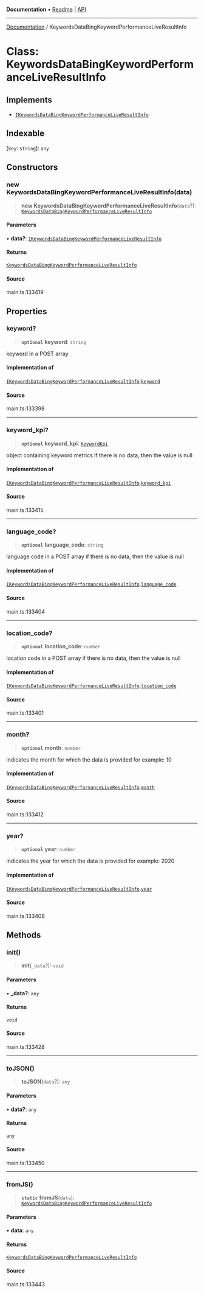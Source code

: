 **Documentation** • [Readme](../README.md) \| [API](../globals.md)

***

[Documentation](../README.md) / KeywordsDataBingKeywordPerformanceLiveResultInfo

# Class: KeywordsDataBingKeywordPerformanceLiveResultInfo

## Implements

- [`IKeywordsDataBingKeywordPerformanceLiveResultInfo`](../interfaces/IKeywordsDataBingKeywordPerformanceLiveResultInfo.md)

## Indexable

 \[`key`: `string`\]: `any`

## Constructors

### new KeywordsDataBingKeywordPerformanceLiveResultInfo(data)

> **new KeywordsDataBingKeywordPerformanceLiveResultInfo**(`data`?): [`KeywordsDataBingKeywordPerformanceLiveResultInfo`](KeywordsDataBingKeywordPerformanceLiveResultInfo.md)

#### Parameters

• **data?**: [`IKeywordsDataBingKeywordPerformanceLiveResultInfo`](../interfaces/IKeywordsDataBingKeywordPerformanceLiveResultInfo.md)

#### Returns

[`KeywordsDataBingKeywordPerformanceLiveResultInfo`](KeywordsDataBingKeywordPerformanceLiveResultInfo.md)

#### Source

main.ts:133419

## Properties

### keyword?

> **`optional`** **keyword**: `string`

keyword in a POST array

#### Implementation of

[`IKeywordsDataBingKeywordPerformanceLiveResultInfo`](../interfaces/IKeywordsDataBingKeywordPerformanceLiveResultInfo.md).[`keyword`](../interfaces/IKeywordsDataBingKeywordPerformanceLiveResultInfo.md#keyword)

#### Source

main.ts:133398

***

### keyword\_kpi?

> **`optional`** **keyword\_kpi**: [`KeywordKpi`](KeywordKpi.md)

object containing keyword metrics
if there is no data, then the value is null

#### Implementation of

[`IKeywordsDataBingKeywordPerformanceLiveResultInfo`](../interfaces/IKeywordsDataBingKeywordPerformanceLiveResultInfo.md).[`keyword_kpi`](../interfaces/IKeywordsDataBingKeywordPerformanceLiveResultInfo.md#keyword_kpi)

#### Source

main.ts:133415

***

### language\_code?

> **`optional`** **language\_code**: `string`

language code in a POST array
if there is no data, then the value is null

#### Implementation of

[`IKeywordsDataBingKeywordPerformanceLiveResultInfo`](../interfaces/IKeywordsDataBingKeywordPerformanceLiveResultInfo.md).[`language_code`](../interfaces/IKeywordsDataBingKeywordPerformanceLiveResultInfo.md#language_code)

#### Source

main.ts:133404

***

### location\_code?

> **`optional`** **location\_code**: `number`

location code in a POST array
if there is no data, then the value is null

#### Implementation of

[`IKeywordsDataBingKeywordPerformanceLiveResultInfo`](../interfaces/IKeywordsDataBingKeywordPerformanceLiveResultInfo.md).[`location_code`](../interfaces/IKeywordsDataBingKeywordPerformanceLiveResultInfo.md#location_code)

#### Source

main.ts:133401

***

### month?

> **`optional`** **month**: `number`

indicates the month for which the data is provided for
example:
10

#### Implementation of

[`IKeywordsDataBingKeywordPerformanceLiveResultInfo`](../interfaces/IKeywordsDataBingKeywordPerformanceLiveResultInfo.md).[`month`](../interfaces/IKeywordsDataBingKeywordPerformanceLiveResultInfo.md#month)

#### Source

main.ts:133412

***

### year?

> **`optional`** **year**: `number`

indicates the year for which the data is provided for
example:
2020

#### Implementation of

[`IKeywordsDataBingKeywordPerformanceLiveResultInfo`](../interfaces/IKeywordsDataBingKeywordPerformanceLiveResultInfo.md).[`year`](../interfaces/IKeywordsDataBingKeywordPerformanceLiveResultInfo.md#year)

#### Source

main.ts:133408

## Methods

### init()

> **init**(`_data`?): `void`

#### Parameters

• **\_data?**: `any`

#### Returns

`void`

#### Source

main.ts:133428

***

### toJSON()

> **toJSON**(`data`?): `any`

#### Parameters

• **data?**: `any`

#### Returns

`any`

#### Source

main.ts:133450

***

### fromJS()

> **`static`** **fromJS**(`data`): [`KeywordsDataBingKeywordPerformanceLiveResultInfo`](KeywordsDataBingKeywordPerformanceLiveResultInfo.md)

#### Parameters

• **data**: `any`

#### Returns

[`KeywordsDataBingKeywordPerformanceLiveResultInfo`](KeywordsDataBingKeywordPerformanceLiveResultInfo.md)

#### Source

main.ts:133443
